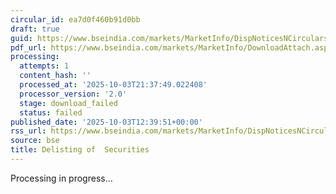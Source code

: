 ```yaml
---
circular_id: ea7d0f460b91d0bb
draft: true
guid: https://www.bseindia.com/markets/MarketInfo/DispNoticesNCirculars.aspx?Noticeid={1341A56F-E566-49C2-A629-8F767AD40D57}&noticeno=20251003-35&dt=10/03/2025&icount=35&totcount=73&flag=0
pdf_url: https://www.bseindia.com/markets/MarketInfo/DownloadAttach.aspx?id=20251003-35&attachedId=
processing:
  attempts: 1
  content_hash: ''
  processed_at: '2025-10-03T21:37:49.022408'
  processor_version: '2.0'
  stage: download_failed
  status: failed
published_date: '2025-10-03T12:39:51+00:00'
rss_url: https://www.bseindia.com/markets/MarketInfo/DispNoticesNCirculars.aspx?Noticeid={1341A56F-E566-49C2-A629-8F767AD40D57}&noticeno=20251003-35&dt=10/03/2025&icount=35&totcount=73&flag=0
source: bse
title: Delisting of  Securities
---
```


Processing in progress...